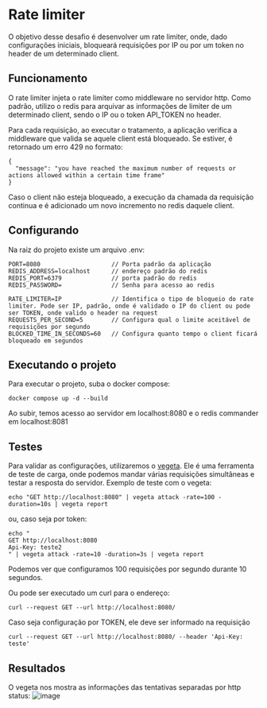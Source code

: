 # Rate limiter
O objetivo desse desafio é desenvolver um rate limiter, onde, dado configurações iniciais, bloqueará requisições por IP ou por um token no header de um determinado client.

## Funcionamento
O rate limiter injeta o rate limiter como middleware no servidor http. Como padrão, utilizo o redis para arquivar as informações de limiter de um determinado client, sendo o IP ou o token API_TOKEN no header.

Para cada requisição, ao executar o tratamento, a aplicação verifica a middleware que valida se aquele client está bloqueado. Se estiver, é retornado um erro 429 no formato:
```
{
  "message": "you have reached the maximum number of requests or actions allowed within a certain time frame"
}
```

Caso o client não esteja bloqueado, a execução da chamada da requisição continua e é adicionado um novo incremento no redis daquele client.

## Configurando
Na raiz do projeto existe um arquivo .env:
```
PORT=8080                    // Porta padrão da aplicação
REDIS_ADDRESS=localhost      // endereço padrão do redis
REDIS_PORT=6379              // porta padrão do redis
REDIS_PASSWORD=              // Senha para acesso ao redis

RATE_LIMITER=IP              // Identifica o tipo de bloqueio do rate limiter. Pode ser IP, padrão, onde é validado o IP do client ou pode ser TOKEN, onde valido o header na request
REQUESTS_PER_SECOND=5        // Configura qual o limite aceitável de requisições por segundo
BLOCKED_TIME_IN_SECONDS=60   // Configura quanto tempo o client ficará bloqueado em segundos
```

## Executando o projeto
Para executar o projeto, suba o docker compose:
```
docker compose up -d --build
```

Ao subir, temos acesso ao servidor em localhost:8080 e o redis commander em localhost:8081

## Testes
Para validar as configurações, utilizaremos o [vegeta](https://github.com/tsenart/vegeta). Ele é uma ferramenta de teste de carga, onde podemos mandar várias requisições simultâneas e testar a resposta do servidor.
Exemplo de teste com o vegeta:
```
echo "GET http://localhost:8080" | vegeta attack -rate=100 -duration=10s | vegeta report
```
ou, caso seja por token:
```
echo "
GET http://localhost:8080
Api-Key: teste2
" | vegeta attack -rate=10 -duration=3s | vegeta report
```

Podemos ver que configuramos 100 requisições por segundo durante 10 segundos.

Ou pode ser executado um curl para o endereço:
```
curl --request GET --url http://localhost:8080/
```

Caso seja configuração por TOKEN, ele deve ser informado na requisição
```
curl --request GET --url http://localhost:8080/ --header 'Api-Key: teste'
```

## Resultados
O vegeta nos mostra as informações das tentativas separadas por http status:
![image](https://github.com/user-attachments/assets/2762b715-c33c-441d-8e77-570be4601d6b)


